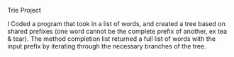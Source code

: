 Trie Project

I Coded a program that took in a list of words, and created a tree based on shared prefixes (one word cannot be the complete prefix of another, ex tea & tear). The method completion list returned a full list of words with the input prefix by iterating through the necessary branches of the tree. 
